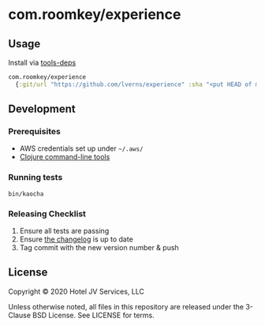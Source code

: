 # com.roomkey/experience

## Usage

Install via [tools-deps](https://clojure.org/guides/deps_and_cli#_using_git_libraries)
```clojure
com.roomkey/experience
  {:git/url "https://github.com/lverns/experience" :sha "<put HEAD of master here>"}}
```

## Development

### Prerequisites

- AWS credentials set up under `~/.aws/`
- [Clojure command-line tools](https://clojure.org/guides/deps_and_cli)

### Running tests

`bin/kaocha`

### Releasing Checklist

1. Ensure all tests are passing
2. Ensure [the changelog](./CHANGELOG.md) is up to date
3. Tag commit with the new version number & push

## License

Copyright © 2020 Hotel JV Services, LLC

Unless otherwise noted, all files in this repository are released
under the 3-Clause BSD License. See LICENSE for terms.
